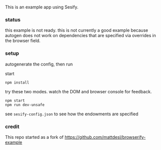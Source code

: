 This is an example app using Sesify.

### status
this example is not ready.
this is not currently a good example because autogen does not work on dependencies that are specified via overrides in the browser field.

### setup
autogenerate the config, then run

start
```
npm install
```

try these two modes. watch the DOM and browser console for feedback.
```
npm start
npm run dev-unsafe
```

see `sesify-config.json` to see how the endowments are specified 

### credit

This repo started as a fork of https://github.com/mattdesl/browserify-example